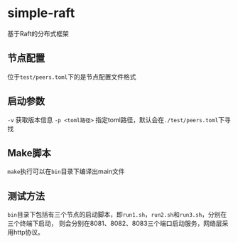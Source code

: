 # simple-raft

基于Raft的分布式框架

## 节点配置

位于`test/peers.toml`下的是节点配置文件格式

## 启动参数

`-v` 获取版本信息
`-p <toml路径>` 指定toml路径，默认会在`./test/peers.toml`下寻找

## Make脚本

`make`执行可以在`bin`目录下编译出main文件

## 测试方法

`bin`目录下包括有三个节点的启动脚本，即`run1.sh`，`run2.sh`和`run3.sh`，分别在三个终端下启动，
则会分别在8081、8082、8083三个端口启动服务，网络层采用http协议。
